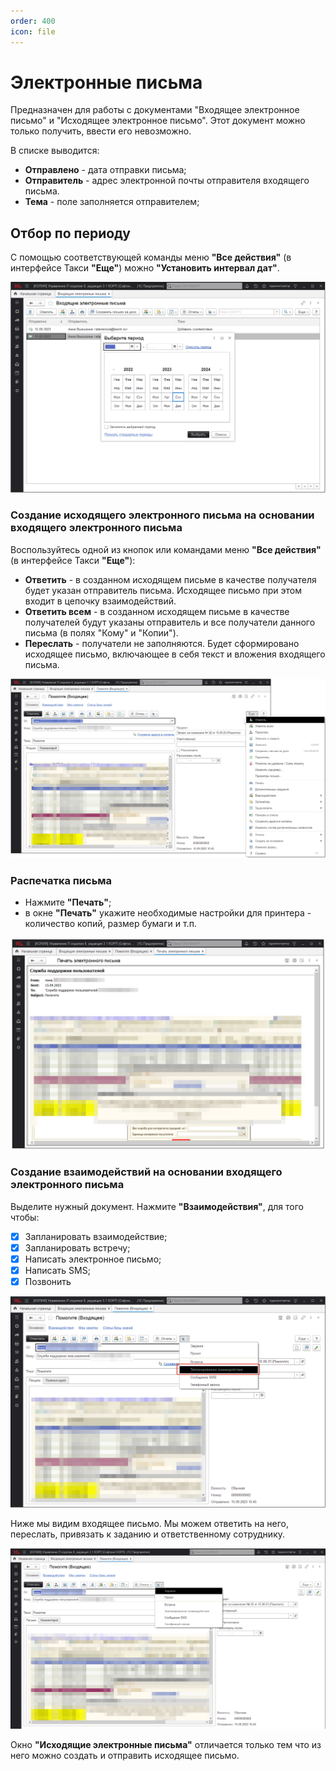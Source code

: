 ```yaml
---
order: 400
icon: file
---
```


# Электронные письма

Предназначен для работы с документами "Входящее электронное письмо" и "Исходящее электронное письмо". Этот документ можно только получить, ввести его невозможно.

В списке выводится:

* **Отправлено** - дата отправки письма;  
* **Отправитель** - адрес электронной почты отправителя входящего письма.  
* **Тема** - поле заполняется отправителем;  

## Отбор по периоду

С помощью соответствующей команды меню **"Все действия"** (в интерфейсе Такси **"Еще"**) можно **"Установить интервал дат"**.

![01_ЭлектронныеПисьма](static/01_ЭлектронныеПисьма.png)

### Создание исходящего электронного письма на основании входящего электронного письма

Воспользуйтесь одной из кнопок или командами меню **"Все действия"** (в интерфейсе Такси **"Еще"**):

* **Ответить** - в созданном исходящем письме в качестве получателя будет указан отправитель письма. Исходящее письмо при этом входит в цепочку взаимодействий.  
* **Ответить всем** - в созданном исходящем письме в качестве получателей будут указаны отправитель и все получатели данного письма (в полях "Кому" и "Копии").  
* **Переслать** - получатели не заполняются. Будет сформировано исходящее письмо, включающее в себя текст и вложения входящего письма.  

![02_ЭлектронныеПисьма](static/02_ЭлектронныеПисьма.png)

### Распечатка письма 

* Нажмите **"Печать"**;  
* в окне **"Печать"** укажите необходимые настройки для принтера - количество копий, размер бумаги и т.п.  

![03_ЭлектронныеПисьма](static/03_ЭлектронныеПисьма.png)

### Создание взаимодействий на основании входящего электронного письма  

Выделите нужный документ. Нажмите **"Взаимодействия"**, для того чтобы:

* [x] Запланировать взаимодействие;
* [x] Запланировать встречу;
* [x] Написать электронное письмо;
* [x] Написать SMS;
* [x] Позвонить

![04_ЭлектронныеПисьма](static/04_ЭлектронныеПисьма.png)

Ниже мы видим входящее письмо. Мы можем ответить на него, переслать, привязать к заданию и ответственному сотруднику.

![05_ЭлектронныеПисьма](static/05_ЭлектронныеПисьма.png)

Окно **"Исходящие электронные письма"** отличается только тем что из него можно создать и отправить исходящее письмо.